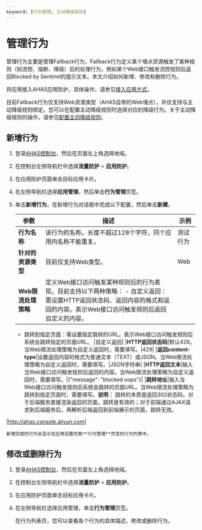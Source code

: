 ```yaml
---
keyword: [行为管理, 主动降级规则]
---
```


# 管理行为

管理行为主要是管理Fallback行为，Fallback行为定义某个埋点资源触发了某种规则（如流控、熔断、降级）后的处理行为，例如某个Web接口触发流控规则后返回Blocked by Sentinel的提示文本。本文介绍如何新增、修改和删除行为。

将应用接入AHAS应用防护，具体操作，请参见[接入应用方式](/cn.zh-CN/应用防护/接入应用/接入应用方式.md)。

目前Fallback行为仅支持Web资源类型（AHAS自带的Web埋点），并仅支持与主动降级规则绑定。您可以在配置主动降级规则时选择对应的降级行为。关于主动降级规则的操作，请参见[配置主动降级规则](/cn.zh-CN/应用防护/配置规则/配置主动降级规则.md)。

## 新增行为

1.  登录[AHAS控制台](https://ahas.console.aliyun.com)，然后在页面左上角选择地域。

2.  在控制台左侧导航栏中选择**流量防护** \> **应用防护**。

3.  在应用防护页面单击目标应用卡片。

4.  在左侧导航栏选择**应用管理**，然后单击**行为管理**页签。

5.  单击**新增行为**，在新增行为对话框中完成以下配置，然后单击**新建**。

    |参数|描述|示例|
    |--|--|--|
    |**行为名称**|该行为的名称。长度不超过128个字符，同个应用内名称不能重复。|测试行为|
    |**针对的资源类型**|目前仅支持Web类型。|Web|
    |**Web限流处理策略**|定义Web接口访问触发某种规则后的行为表现。目前支持以下两种策略：    -   自定义返回：需设置HTTP返回状态码、返回内容的格式和返回的内容。表示Web接口访问触发规则后返回自定义的内容。
    -   跳转到指定页面：需设置指定跳转的URL。表示Web接口访问触发规则后系统会跳转指定的页面URL。
|自定义返回|
    |**HTTP返回状态码**|默认429。当Web限流处理策略为自定义返回时，需要填写。|429|
    |**返回content-type**|设置返回内容的格式为普通文本（TEXT）或JSON。当Web限流处理策略为自定义返回时，需要填写。|JSON字符串|
    |**HTTP返回文本**|输入当Web接口访问触发规则后返回的内容。当Web限流处理策略为自定义返回时，需要填写。|\{"message": "blocked oops"\}|
    |**跳转地址**|输入当Web接口访问触发规则后系统会跳转的页面URL。当Web限流处理策略为跳转到指定页面时，需要填写。**说明：** 跳转的本质是返回302状态码。对于后端服务直接渲染返回的页面，跳转是有效的；对于前端通过AJAX请求到后端服务后，再解析后端返回到前端展示的页面，跳转无效。

|http://ahas.console.aliyun.com|

    新增完成的行为会显示在应用设置页面**行为管理**页签的行为列表中。


## 修改或删除行为

1.  登录[AHAS控制台](https://ahas.console.aliyun.com)，然后在页面左上角选择地域。

2.  在控制台左侧导航栏中选择**流量防护** \> **应用防护**。

3.  在应用防护页面单击目标应用卡片。

4.  在左侧导航栏选择应用管理，单击**行为管理**页签。

    在行为列表页，您可以查看各个行为的具体描述，修改或删除行为。


